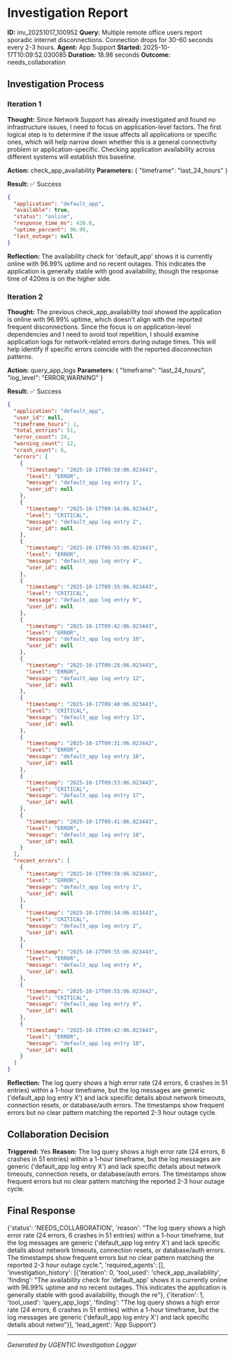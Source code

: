 # Investigation Report

**ID:** inv_20251017_100952
**Query:** Multiple remote office users report sporadic internet disconnections. Connection drops for 30-60 seconds every 2-3 hours.
**Agent:** App Support
**Started:** 2025-10-17T10:09:52.030085
**Duration:** 18.98 seconds
**Outcome:** needs_collaboration

## Investigation Process

### Iteration 1

**Thought:** Since Network Support has already investigated and found no infrastructure issues, I need to focus on application-level factors. The first logical step is to determine if the issue affects all applications or specific ones, which will help narrow down whether this is a general connectivity problem or application-specific. Checking application availability across different systems will establish this baseline.

**Action:** check_app_availability
**Parameters:** {
  "timeframe": "last_24_hours"
}

**Result:** ✅ Success
```json
{
  "application": "default_app",
  "available": true,
  "status": "online",
  "response_time_ms": 420.0,
  "uptime_percent": 96.99,
  "last_outage": null
}
```

**Reflection:** The availability check for 'default_app' shows it is currently online with 96.99% uptime and no recent outages. This indicates the application is generally stable with good availability, though the response time of 420ms is on the higher side.

### Iteration 2

**Thought:** The previous check_app_availability tool showed the application is online with 96.99% uptime, which doesn't align with the reported frequent disconnections. Since the focus is on application-level dependencies and I need to avoid tool repetition, I should examine application logs for network-related errors during outage times. This will help identify if specific errors coincide with the reported disconnection patterns.

**Action:** query_app_logs
**Parameters:** {
  "timeframe": "last_24_hours",
  "log_level": "ERROR,WARNING"
}

**Result:** ✅ Success
```json
{
  "application": "default_app",
  "user_id": null,
  "timeframe_hours": 1,
  "total_entries": 51,
  "error_count": 24,
  "warning_count": 12,
  "crash_count": 6,
  "errors": [
    {
      "timestamp": "2025-10-17T09:50:06.023443",
      "level": "ERROR",
      "message": "default_app log entry 1",
      "user_id": null
    },
    {
      "timestamp": "2025-10-17T09:14:06.023443",
      "level": "CRITICAL",
      "message": "default_app log entry 2",
      "user_id": null
    },
    {
      "timestamp": "2025-10-17T09:55:06.023443",
      "level": "ERROR",
      "message": "default_app log entry 4",
      "user_id": null
    },
    {
      "timestamp": "2025-10-17T09:55:06.023443",
      "level": "CRITICAL",
      "message": "default_app log entry 9",
      "user_id": null
    },
    {
      "timestamp": "2025-10-17T09:42:06.023443",
      "level": "ERROR",
      "message": "default_app log entry 10",
      "user_id": null
    },
    {
      "timestamp": "2025-10-17T09:28:06.023443",
      "level": "ERROR",
      "message": "default_app log entry 12",
      "user_id": null
    },
    {
      "timestamp": "2025-10-17T09:40:06.023443",
      "level": "CRITICAL",
      "message": "default_app log entry 13",
      "user_id": null
    },
    {
      "timestamp": "2025-10-17T09:31:06.023443",
      "level": "ERROR",
      "message": "default_app log entry 16",
      "user_id": null
    },
    {
      "timestamp": "2025-10-17T09:53:06.023443",
      "level": "CRITICAL",
      "message": "default_app log entry 17",
      "user_id": null
    },
    {
      "timestamp": "2025-10-17T09:41:06.023443",
      "level": "ERROR",
      "message": "default_app log entry 18",
      "user_id": null
    }
  ],
  "recent_errors": [
    {
      "timestamp": "2025-10-17T09:50:06.023443",
      "level": "ERROR",
      "message": "default_app log entry 1",
      "user_id": null
    },
    {
      "timestamp": "2025-10-17T09:14:06.023443",
      "level": "CRITICAL",
      "message": "default_app log entry 2",
      "user_id": null
    },
    {
      "timestamp": "2025-10-17T09:55:06.023443",
      "level": "ERROR",
      "message": "default_app log entry 4",
      "user_id": null
    },
    {
      "timestamp": "2025-10-17T09:55:06.023443",
      "level": "CRITICAL",
      "message": "default_app log entry 9",
      "user_id": null
    },
    {
      "timestamp": "2025-10-17T09:42:06.023443",
      "level": "ERROR",
      "message": "default_app log entry 10",
      "user_id": null
    }
  ]
}
```

**Reflection:** The log query shows a high error rate (24 errors, 6 crashes in 51 entries) within a 1-hour timeframe, but the log messages are generic ('default_app log entry X') and lack specific details about network timeouts, connection resets, or database/auth errors. The timestamps show frequent errors but no clear pattern matching the reported 2-3 hour outage cycle.

## Collaboration Decision

**Triggered:** Yes
**Reason:** The log query shows a high error rate (24 errors, 6 crashes in 51 entries) within a 1-hour timeframe, but the log messages are generic ('default_app log entry X') and lack specific details about network timeouts, connection resets, or database/auth errors. The timestamps show frequent errors but no clear pattern matching the reported 2-3 hour outage cycle.

## Final Response

{'status': 'NEEDS_COLLABORATION', 'reason': "The log query shows a high error rate (24 errors, 6 crashes in 51 entries) within a 1-hour timeframe, but the log messages are generic ('default_app log entry X') and lack specific details about network timeouts, connection resets, or database/auth errors. The timestamps show frequent errors but no clear pattern matching the reported 2-3 hour outage cycle.", 'required_agents': [], 'investigation_history': [{'iteration': 0, 'tool_used': 'check_app_availability', 'finding': "The availability check for 'default_app' shows it is currently online with 96.99% uptime and no recent outages. This indicates the application is generally stable with good availability, though the re"}, {'iteration': 1, 'tool_used': 'query_app_logs', 'finding': "The log query shows a high error rate (24 errors, 6 crashes in 51 entries) within a 1-hour timeframe, but the log messages are generic ('default_app log entry X') and lack specific details about netwo"}], 'lead_agent': 'App Support'}

---
*Generated by UGENTIC Investigation Logger*
